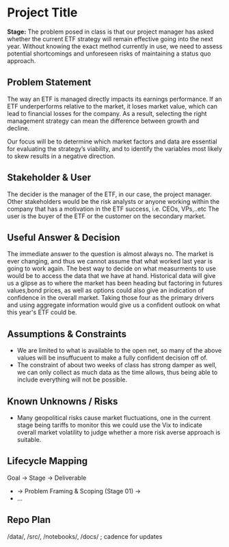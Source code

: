 # Project Title
**Stage:**
The problem posed in class is that our project manager has asked whether the current ETF strategy will remain effective going into the next year. Without knowing the exact method currently in use, we need to assess potential shortcomings and unforeseen risks of maintaining a status quo approach. 
## Problem Statement
The way an ETF is managed directly impacts its earnings performance. If an ETF underperforms relative to the market, it loses market value, which can lead to financial losses for the company. As a result, selecting the right management strategy can mean the difference between growth and decline. 

Our focus will be to determine which market factors and data are essential for evaluating the strategy’s viability, and to identify the variables most likely to skew results in a negative direction.
## Stakeholder & User
The decider is the manager of the ETF, in our case, the project manager. Other stakeholders would be the risk analysts or anyone working within the company that has a motivation in the ETF success, i.e. CEOs, VPs,..etc The user is the buyer of the ETF or the customer on the secondary market.
## Useful Answer & Decision

The immediate answer to the question is almost always no. The market is ever changing, and thus we cannot assume that what worked last year is going to work again. The best way to decide on what measurments to use would be to access the data that we have at hand. Historical data will give us a glipse as to where the market has been heading but factoring in futures values,bond prices, as well as options could also give an indication of confidence in the overall market. Taking those four as the primary drivers and using aggregate information would give us a confident outlook on what this year's ETF could be. 
## Assumptions & Constraints
- We are limited to what is available to the open net, so many of the above values will be insuffucuent to make a fully confident decision off of.
- The constraint of about two weeks of class has  strong damper as well, we can only collect as much data as the time allows, thus being able to include everything will not be possible.
## Known Unknowns / Risks
- Many geopolitical risks cause market fluctuations, one in the current stage being tariffs to monitor this we could use the Vix to indicate overall market volatility to judge whether a more risk averse approach is suitable.
## Lifecycle Mapping
Goal → Stage → Deliverable
- <Goal A> → Problem Framing & Scoping (Stage 01) → <Deliverable X>
- ...
## Repo Plan
/data/, /src/, /notebooks/, /docs/ ; cadence for updates
